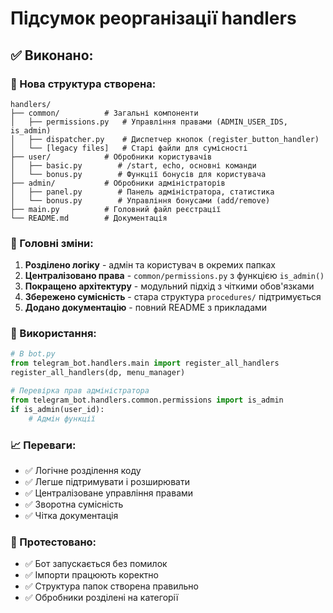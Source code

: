 # Підсумок реорганізації handlers

## ✅ Виконано:

### 📁 Нова структура створена:

```
handlers/
├── common/          # Загальні компоненти
│   ├── permissions.py   # Управління правами (ADMIN_USER_IDS, is_admin)
│   ├── dispatcher.py    # Диспетчер кнопок (register_button_handler)
│   └── [legacy files]   # Старі файли для сумісності
├── user/            # Обробники користувачів
│   ├── basic.py        # /start, echo, основні команди
│   └── bonus.py        # Функції бонусів для користувача
├── admin/           # Обробники адміністраторів
│   ├── panel.py        # Панель адміністратора, статистика
│   └── bonus.py        # Управління бонусами (add/remove)
├── main.py          # Головний файл реєстрації
└── README.md        # Документація
```

### 🔧 Головні зміни:

1. **Розділено логіку** - адмін та користувач в окремих папках
2. **Централізовано права** - `common/permissions.py` з функцією `is_admin()`
3. **Покращено архітектуру** - модульний підхід з чіткими обов'язками
4. **Збережено сумісність** - стара структура `procedures/` підтримується
5. **Додано документацію** - повний README з прикладами

### 🚀 Використання:

```python
# В bot.py
from telegram_bot.handlers.main import register_all_handlers
register_all_handlers(dp, menu_manager)

# Перевірка прав адміністратора
from telegram_bot.handlers.common.permissions import is_admin
if is_admin(user_id):
    # Адмін функції
```

### 📈 Переваги:

- ✅ Логічне розділення коду
- ✅ Легше підтримувати і розширювати
- ✅ Централізоване управління правами
- ✅ Зворотна сумісність
- ✅ Чітка документація

### 🧪 Протестовано:

- ✅ Бот запускається без помилок
- ✅ Імпорти працюють коректно
- ✅ Структура папок створена правильно
- ✅ Обробники розділені на категорії
